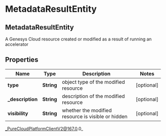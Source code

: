 # MetadataResultEntity

## MetadataResultEntity
A Genesys Cloud resource created or modified as a result of running an accelerator

## Properties

|Name | Type | Description | Notes|
|------------ | ------------- | ------------- | -------------|
| **type** | **String** | object type of the modified resource | [optional] |
| **_description** | **String** | description of the modified resource | [optional] |
| **visibility** | **String** | whether the modified resource is visible or hidden | [optional] |



_PureCloudPlatformClientV2@167.0.0_
